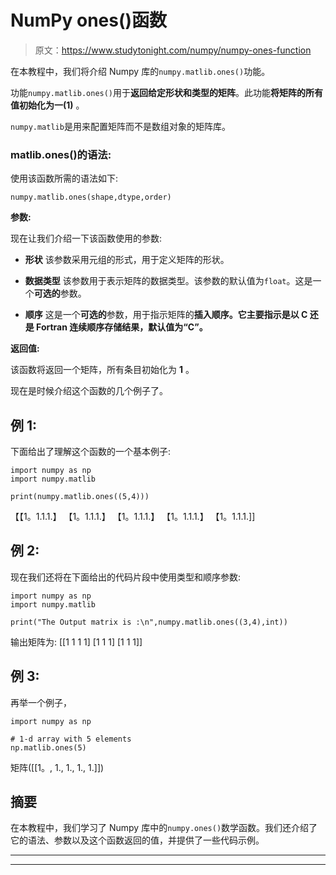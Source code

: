 # NumPy ones()函数

> 原文：<https://www.studytonight.com/numpy/numpy-ones-function>

在本教程中，我们将介绍 Numpy 库的`numpy.matlib.ones()`功能。

功能`numpy.matlib.ones()`用于**返回给定形状和类型的矩阵**。此功能**将矩阵的所有值初始化为一(1)** 。

`numpy.matlib`是用来配置矩阵而不是数组对象的矩阵库。

### matlib.ones()的语法:

使用该函数所需的语法如下:

```
numpy.matlib.ones(shape,dtype,order)
```

**参数:**

现在让我们介绍一下该函数使用的参数:

*   **形状**
    该参数采用元组的形式，用于定义矩阵的形状。

*   **数据类型**
    该参数用于表示矩阵的数据类型。该参数的默认值为`float`。这是一个**可选的**参数。

*   **顺序**
    这是一个**可选的**参数，用于指示矩阵的**插入顺序。它主要指示是以 C 还是 Fortran 连续顺序存储结果，默认值为“C”。**

**返回值:**

该函数将返回一个矩阵，所有条目初始化为 **1** 。

现在是时候介绍这个函数的几个例子了。

## 例 1:

下面给出了理解这个函数的一个基本例子:

```
import numpy as np    
import numpy.matlib    

print(numpy.matlib.ones((5,4))) 
```

【【1。1.1.1.】
【1。1.1.1.】
【1。1.1.1.】
【1。1.1.1.】
【1。1.1.1.]]

## 例 2:

现在我们还将在下面给出的代码片段中使用类型和顺序参数:

```
import numpy as np    
import numpy.matlib    

print("The Output matrix is :\n",numpy.matlib.ones((3,4),int)) 
```

输出矩阵为:
[[1 1 1 1]
[1 1 1]
[1 1 1]]

## 例 3:

再举一个例子，

```
import numpy as np

# 1-d array with 5 elements
np.matlib.ones(5)
```

矩阵([[1。, 1., 1., 1., 1.]])

## 摘要

在本教程中，我们学习了 Numpy 库中的`numpy.ones()`数学函数。我们还介绍了它的语法、参数以及这个函数返回的值，并提供了一些代码示例。

* * *

* * *